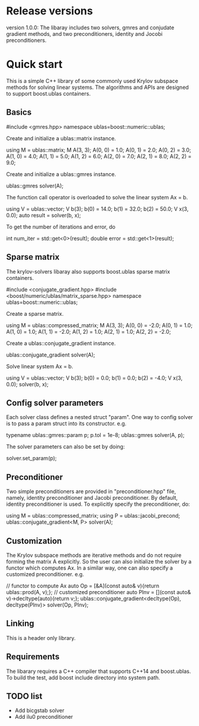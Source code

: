 # Release versions

version 1.0.0:
The libaray includes two solvers, gmres and conjudate gradient methods, and two preconditioners, identity and Jocobi preconditioners.

# Quick start

This is a simple C++ library of some commonly used Krylov subspace methods for solving linear systems. The algorithms and APIs are designed to support boost.ublas containers.

## Basics

   #include <gmres.hpp>
   namespace ublas=boost::numeric::ublas;

Create and initialize a ublas::matrix instance.

   using M = ublas::matrix<double>;
   M A(3, 3);
   A(0, 0) = 1.0;
   A(0, 1) = 2.0;
   A(0, 2) = 3.0;
   A(1, 0) = 4.0;
   A(1, 1) = 5.0;
   A(1, 2) = 6.0;
   A(2, 0) = 7.0;
   A(2, 1) = 8.0;
   A(2, 2) = 9.0;

Create and initialize a ublas::gmres instance.

   ublas::gmres<M> solver(A);

The function call operator is overloaded to solve the linear system Ax = b.

   using V = ublas::vector<double>;
   V b(3);
   b(0) = 14.0;
   b(1) = 32.0;
   b(2) = 50.0;
   V x(3, 0.0);
   auto result = solver(b, x);

To get the number of iterations and error, do

   int num_iter = std::get<0>(result);
   double error = std::get<1>(result);

## Sparse matrix

The krylov-solvers libaray also supports boost.ublas sparse matrix containers.

   #include <conjugate_gradient.hpp>
   #include <boost/numeric/ublas/matrix_sparse.hpp>
   namespace ublas=boost::numeric::ublas;

Create a sparse matrix.

   using M = ublas::compressed_matrix<double>;
   M A(3, 3);
   A(0, 0) = -2.0;
   A(0, 1) = 1.0;
   A(1, 0) = 1.0;
   A(1, 1) = -2.0;
   A(1, 2) = 1.0;
   A(2, 1) = 1.0;
   A(2, 2) = -2.0;

Create a ublas::conjugate_gradient instance.

   ublas::conjugate_gradient<M> solver(A);

Solve linear system Ax = b.

   using V = ublas::vector<double>;
   V b(3);
   b(0) = 0.0;
   b(1) = 0.0;
   b(2) = -4.0;
   V x(3, 0.0);
   solver(b, x);

## Config solver parameters

Each solver class defines a nested struct "param". One way to config solver is to pass a param struct into its constructor. e.g.

   typename ublas::gmres<M>::param p;
   p.tol = 1e-8;
   ublas::gmres<M> solver(A, p);

The solver parameters can also be set by doing:

   solver.set_param(p);

## Preconditioner

Two simple preconditioners are provided in "preconditioner.hpp" file, namely, identity preconditioner and Jacobi preconditioner. By default, identity preconditioner is used. To explicitly specify the preconditioner, do:

   using M = ublas::compressed_matrix<double>;
   using P = ublas::jacobi_precond<M>;
   ublas::conjugate_gradient<M, P> solver(A);

## Customization

The Krylov subspace methods are iterative methods and do not require forming the matrix A explicitly. So the user can also initialize the solver by a functor which computes Ax. In a similar way, one can also specify a customized preconditioner. e.g.

   // functor to compute Ax
   auto Op = [&A](const auto& v){return ublas::prod(A, v);};
   // customized preconditioner
   auto PInv = [](const auto& v)->decltype(auto){return v;};
   ublas::conjugate_gradient<decltype(Op), decltype(PInv)> solver(Op, PInv);

## Linking

This is a header only library.

## Requirements

The libarary requires a C++ compiler that supports C++14 and boost.ublas. To build the test, add boost include directory into system path.

## TODO list

* Add bicgstab solver
* Add ilu0 preconditioner
